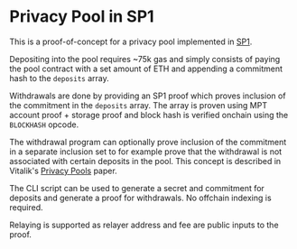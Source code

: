 # Privacy Pool in SP1

This is a proof-of-concept for a privacy pool implemented in [SP1](https://github.com/succinctlabs/sp1).

Depositing into the pool requires ~75k gas and simply consists of paying the pool contract with a set
amount of ETH and appending a commitment hash to the `deposits` array.

Withdrawals are done by providing an SP1 proof which proves inclusion of the commitment in the `deposits` array.
The array is proven using MPT account proof + storage proof and block hash is verified onchain using the `BLOCKHASH` opcode.

The withdrawal program can optionally prove inclusion of the commitment in a separate inclusion set
to for example prove that the withdrawal is not associated with certain deposits in the pool. This
concept is described in Vitalik's [Privacy Pools](https://www.sciencedirect.com/science/article/pii/S2096720923000519)
paper.

The CLI script can be used to generate a secret and commitment for deposits and generate a proof for withdrawals. No offchain indexing is required.

Relaying is supported as relayer address and fee are public inputs to the proof.
